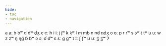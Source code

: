 ```yaml
---
hide:
- toc
- navigation
---
```

a
aː
b
bʷ
d
dʷ
d̠ʒ
e
eː
h
i
iː
j
jʷ
k
kʷ
l
m
mb
n
nd
n̠d̠ʒ
o
oː
p
r
rʷ
s
sʷ
t
tʷ
u
uː
w
z
zʷ
ŋ
ŋɡ
ɓ
ɓʷ
ɔ
ɔː
ɗ
ɗʷ
ɛ
ɛː
ɡ
ɡʷ
ɪ
ɪː
ʃ
ʃʷ
ʊ
ʊː
ʒ
ʒʷ
ʔ

